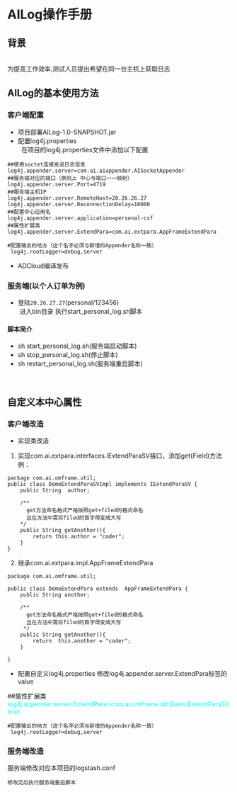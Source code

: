 # AILog操作手册

## 背景
<br>
为提高工作效率,测试人员提出希望在同一台主机上获取日志

## AILog的基本使用方法
### 客户端配置
 * 项目部署AILog-1.0-SNAPSHOT.jar<br>
 * 配置log4j.properties<br>
   在项目的log4j.properties文件中添加以下配置
 ```
 ##使用soctet连接发送日志信息
log4j.appender.server=com.ai.aiappender.AISocketAppender
##服务端对应的端口（原则上 中心与端口一一映射）
log4j.appender.server.Port=4719
##服务端主机IP
log4j.appender.server.RemoteHost=20.26.26.27
log4j.appender.server.ReconnectionDelay=10000
##配置中心应用名
log4j.appender.server.application=personal-csf
##属性扩展类
log4j.appender.server.ExtendPara=com.ai.extpara.AppFrameExtendPara
```
```
#配置输出的地方（这个名字必须与新增的Appender名称一致）
 log4j.rootLogger=debug,server
```
* ADCloud编译发布

### 服务端(以个人订单为例)
 * 登陆`20.26.27.27`(personal/123456)<br>
  进入bin目录 执行start_personal_log.sh脚本 
 #### 脚本简介<br>
- sh start_personal_log.sh(服务端启动脚本)
- sh stop_personal_log.sh(停止脚本)
- sh  restart_personal_log.sh(服务端重启脚本)

<br>


## 自定义本中心属性
### 客户端改造
* 实现类改造
1. 实现com.ai.extpara.interfaces.IExtendParaSV接口，添加get{Field}方法
例：
 
```
package com.ai.omframe.util;
public class DemoExtendParaSVImpl implements IExtendParaSV {
    public String  author;
    
    /**
      get方法命名格式严格按照get+filed的格式命名
      且在方法中需将filed的首字母变成大写
    */
    public String getAnother(){
        return this.author = "coder";
    }
}
```
2. 继承com.ai.extpara.impl.AppFrameExtendPara
```
package com.ai.omframe.util;

public class DemoExtendPara extends  AppFrameExtendPara {
    public String another;

    /**
      get方法命名格式严格按照get+filed的格式命名
      且在方法中需将filed的首字母变成大写
     */
    public String getAnother(){
        return  this.another = "coder";
    }

}
```
* 配置自定义log4j.properties
修改log4j.appender.server.ExtendPara标签的value

##属性扩展类
<font color=#00ffff >log4j.appender.server.ExtendPara=com.ai.omframe.util.DemoExtendParaSVImpl</font>

```
#配置输出的地方（这个名字必须与新增的Appender名称一致）
 log4j.rootLogger=debug,server
```



### 服务端改造
服务端修改对应本项目的logstash.conf
```
修改完后执行服务端重启脚本




 






